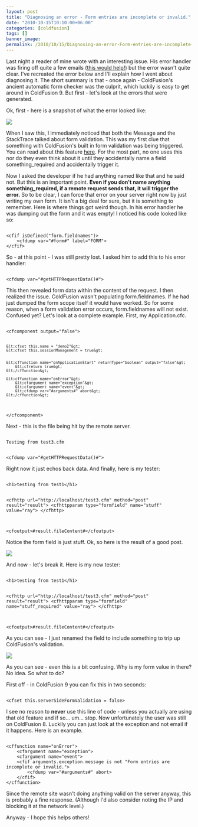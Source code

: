 ```yaml
---
layout: post
title: "Diagnosing an error - Form entries are incomplete or invalid."
date: "2010-10-15T10:10:00+06:00"
categories: [coldfusion]
tags: []
banner_image: 
permalink: /2010/10/15/Diagnosing-an-error-Form-entries-are-incomplete-or-invalid
---
```


Last night a reader of mine wrote with an interesting issue. His error handler was firing off quite a few emails (<a href="http://www.raymondcamden.com/index.cfm/2010/10/14/Proof-of-Concept--Throttling-automatic-emails-in-ColdFusion">this would help!</a>) but the error wasn't quite clear. I've recreated the error below and I'll explain how I went about diagnosing it. The short summary is that - once again - ColdFusion's ancient automatic form checker was the culprit, which luckily is easy to get around in ColdFusion 9. But first - let's look at the errors that were generated.
<!--more-->
<p/>

Ok, first - here is a snapshot of what the error looked like:

<p/>

<img src="https://static.raymondcamden.com/images/cfjedi/screen16.png" />

<p/>

When I saw this, I immediately noticed that both the Message and the StackTrace talked about form validation. This was my first clue that something with ColdFusion's built in form validation was being triggered. You can read about this feature <a href="http://help.adobe.com/en_US/ColdFusion/9.0/Developing/WSc3ff6d0ea77859461172e0811cbec22c24-7a7b.html">here</a>. For the most part, no one uses this nor do they even think about it until they accidentally name a field something_required and accidentally trigger it. 

<p/>

Now I asked the developer if he had anything named like that and he said not. But this is an important point. <b>Even if you don't name anything something_required, if a remote request sends that, it will trigger the error.</b> So to be clear, I can force that error on your server right now by just writing my own form. It isn't a big deal for sure, but it is something to remember. Here is where things got weird though. In his error handler he was dumping out the form and it was empty! I noticed his code looked like so:

<p/>

<code>
&lt;cfif isDefined("form.fieldnames")&gt;
	&lt;cfdump var="#form#" label="FORM"&gt;
&lt;/cfif&gt;
</code>

<p/>

So - at this point - I was still pretty lost. I asked him to add this to his error handler:

<p/>

<code>
&lt;cfdump var="#getHTTPRequestData()#"&gt;
</code>

<p/>

This then revealed form data within the content of the request. I then realized the issue. ColdFusion wasn't populating form.fieldnames. If he had just dumped the form scope itself it would have worked. So for some reason, when a form validation error occurs, form.fieldnames will not exist. Confused yet? Let's look at a complete example. First, my Application.cfc.

<p/>

<code>
&lt;cfcomponent output="false"&gt;

	&lt;cfset this.name = "demo2"&gt;
	&lt;cfset this.sessionManagement = true&gt;
	
	
	&lt;cffunction name="onApplicationStart" returnType="boolean" output="false"&gt;
		&lt;cfreturn true&gt;
	&lt;/cffunction&gt;
	
	&lt;cffunction name="onError"&gt;
		&lt;cfargument name="exception"&gt;
		&lt;cfargument name="event"&gt;
		&lt;cfdump var="#arguments#" abort&gt;
	&lt;/cffunction&gt;    

&lt;/cfcomponent&gt;
</code>

<p/>

Next - this is the file being hit by the remote server.

<p/>

<code>
Testing from test3.cfm

&lt;cfdump var="#getHTTPRequestData()#"&gt;
</code>

<p/>

Right now it just echos back data. And finally, here is my tester:

<p/>

<code>
&lt;h1&gt;testing from test1&lt;/h1&gt;

&lt;cfhttp url="http://localhost/test3.cfm" method="post" result="result"&gt;
	&lt;cfhttpparam type="formfield" name="stuff" value="ray"&gt;
&lt;/cfhttp&gt;

&lt;cfoutput&gt;#result.fileContent#&lt;/cfoutput&gt;
</code>

<p/>

Notice the form field is just stuff. Ok, so here is the result of a good post.

<p/>


<img src="https://static.raymondcamden.com/images/cfjedi/screen17.png" />

<p/>

And now - let's break it. Here is my new tester:

<p/>

<code>
&lt;h1&gt;testing from test1&lt;/h1&gt;

&lt;cfhttp url="http://localhost/test3.cfm" method="post" result="result"&gt;
	&lt;cfhttpparam type="formfield" name="stuff_required" value="ray"&gt;
&lt;/cfhttp&gt;

&lt;cfoutput&gt;#result.fileContent#&lt;/cfoutput&gt;
</code>

<p/>

As you can see - I just renamed the field to include something to trip up ColdFusion's validation.

<p/>

<img src="https://static.raymondcamden.com/images/cfjedi/screen18.png" />

<p/>

As you can see - even this is a bit confusing. Why is my form value in there? No idea. So what to do?

<p/>

First off - in ColdFusion 9 you can fix this in two seconds: 

<p/>

<code>
&lt;cfset this.serverSideFormValidation = false&gt;
</code>

<p/>

I see no reason to <b>never</b> use this line of code - unless you actually are using that old feature and if so... um... stop. Now unfortunately the user was still on ColdFusion 8. Luckily you can just look at the exception and not email if it happens. Here is an example.

<p/>

<code>
&lt;cffunction name="onError"&gt;
	&lt;cfargument name="exception"&gt;
	&lt;cfargument name="event"&gt;
	&lt;cfif arguments.exception.message is not "Form entries are incomplete or invalid."&gt;
		&lt;cfdump var="#arguments#" abort&gt;
	&lt;/cfif&gt;
&lt;/cffunction&gt;    
</code>

<p/>

Since the remote site wasn't doing anything valid on the server anyway, this is probably a fine response. (Although I'd also consider noting the IP and blocking it at the network level.)

<p/>

Anyway - I hope this helps others!